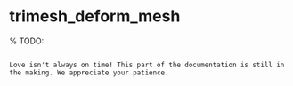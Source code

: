 # trimesh_deform_mesh
% TODO:

```{admonition} Hold the line...

Love isn't always on time! This part of the documentation is still in the making. We appreciate your patience.
```